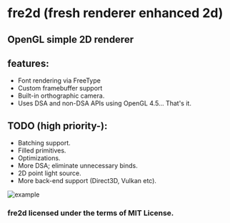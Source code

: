 # fre2d (fresh renderer enhanced 2d)
## OpenGL simple 2D renderer

## features:
* Font rendering via FreeType
* Custom framebuffer support
* Built-in orthographic camera.
* Uses DSA and non-DSA APIs using OpenGL 4.5... That's it.

## TODO (high priority-):
* Batching support.
* Filled primitives.
* Optimizations.
* More DSA; eliminate unnecessary binds.
* 2D point light source.
* More back-end support (Direct3D, Vulkan etc).

![example](https://github.com/user-attachments/assets/ef4a576b-62b3-44d1-85f7-bcc107507bd0)

### fre2d licensed under the terms of MIT License.
